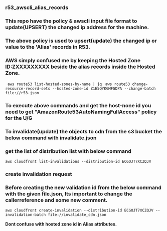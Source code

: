 ### r53_awscli_alias_records
### This repo have the policy &amp; awscli input file format to update(UPSERT) the changed ip address for the machine.
### The above policy is used to upsert(update) the changed ip or value to the 'Alias' records in R53.
### AWS simply confused me by keeping the Hosted Zone ID:ZXXXXXXXXX beside the alias records inside the Hosted Zone.
` aws route53 list-hosted-zones-by-name | jq`
` aws route53 change-resource-record-sets --hosted-zone-id Z1E5QYKGMFGDPA --change-batch file://r53.json`
### To execute above commands and get the host-none id you need to get "AmazonRoute53AutoNamingFullAccess" policy for the U/G   
### To invalidate(update) the objects to cdn from the s3 bucket the below command with invalidate.json
### get the list of distribution list with below command
`aws cloudfront list-invalidations --distribution-id ECGOJT7XCZQJV`
### create invalidation request 
### Before creating the new validation id from the below command with the given file.json, Its important to change the callerreference and some new comment.
`aws cloudfront create-invalidation --distribution-id ECGOJT7XCZQJV --invalidation-batch file://invalidate_cdn.json`

**Dont confuse with hosted zone id in Alias attributes.**
